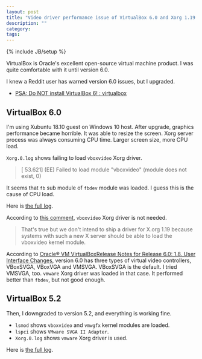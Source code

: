 ```yaml
---
layout: post
title: "Video driver performance issue of VirtualBox 6.0 and Xorg 1.19 and newer"
description: ""
category: 
tags: 
---
```

{% include JB/setup %}

VirtualBox is Oracle's excellent open-source virtual machine product.
I was quite comfortable with it until version 6.0.

I knew a Reddit user has warned version 6.0 issues, but I upgraded.

* [PSA: Do NOT install VirtualBox 6! : virtualbox](https://www.reddit.com/r/virtualbox/comments/aaipnl/psa_do_not_install_virtualbox_6/)


## VirtualBox 6.0

I'm using Xubuntu 18.10 guest on Windows 10 host.
After upgrade, graphics performance became horrible.
It was able to resize the screen.
Xorg server process was always consuming CPU time.
Larger screen size, more CPU load.

`Xorg.0.log` shows failing to load `vboxvideo` Xorg driver.

> [    53.621] (EE) Failed to load module "vboxvideo" (module does not exist, 0)

It seems that `fb` sub module of `fbdev` module was loaded.
I guess this is the cause of CPU load.

Here is [the full log](https://gist.github.com/fujii/72f994019a2de9ca2532f387feab540f).

According to [this comment](https://forums.virtualbox.org/viewtopic.php?f=15&t=84201#p399506), `vboxvideo` Xorg driver is not needed.

> That's true but we don't intend to ship a driver for X.org 1.19 because systems with such a new X server should be able to load the vboxvideo kernel module.

According to [Oracle® VM VirtualBoxRelease Notes for Release 6.0: 1.8. User Interface Changes](https://docs.oracle.com/cd/E97728_01/F12470/html/gui-changes.html),
version 6.0 has three types of virtual video controllers, VBoxSVGA, VBoxVGA and VMSVGA.
VBoxSVGA is the default. 
I tried VMSVGA, too. `vmware` Xorg driver was loaded in that case.
It performed better than `fbdev`, but not good enough.


## VirtualBox 5.2

Then, I downgraded to version 5.2, and everything is working fine.

* `lsmod` shows `vboxvideo` and `vmwgfx` kernel modules are loaded.
* `lspci` shows `VMware SVGA II Adapter`.
* `Xorg.0.log` shows `vmware` Xorg driver is used.

Here is [the full log](https://gist.github.com/fujii/76ee6699f493c10729ba9658bdad3448).
